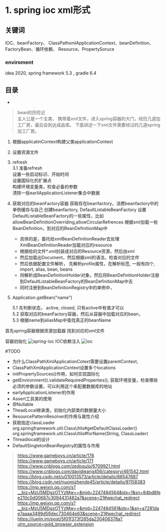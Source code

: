# 1. spring  ioc  xml形式

## 关键词
IOC、beanFactory、 ClassPathxmlApplicationContext、beanDefinition、FactoryBean、循环依赖、
Resource、PropertySoruce

### enviroment
idea 2020, spring framework 5.3 , gradle 6.4
## 目录

-   



> bean的历险记  
 主人公是一个主类， 携带着xml文件，进入spring容器的大门，经历几道加工厂房，最后会到达成品库。
  下面讲述一下xml文件需要经过的几道spring加工厂房。
1. 根据applicatinContext构建父类applicationContext
2. 设置资源文件
3. refresh      
3.1 准备refresh       
    设置一些启动标识、开始时间       
    设置国际化的扩展点       
    构建环境变量类，检查必备的参数     
    清除一些earliApplicationListener集合中数据
4. 获取对应的beanFactory容器
   获取存在beanfactory，消费beanfactory中的单例缓存与自己
   创建beanfactory, DefaultListableBeanFactory
   设置DefaultListableBeanFactory的一些属性，比如allowBeanDefinitionOverriding,allowCircularRefrences
   根据xml加载一些BeanDefinition，到对应的BeanDefinitionMap中
   -    具体的是，委托给xmlBeanDefinitionReader去处理XmlBeanDefinitionReader加载对应的resource
   -    根据给的文件*.xml封装成对应的Resource资源，然后由xml
   -    然后加载出Document，然后根据xml的语法，检查对应的文件
   -    然后依据配置文件解析， 先解析profile属性，在解析标签, 一般有四个, import, alias, bean, beans
   -    将解析成BeanDefinitionHolder对象，然后将BeanDefinitionHolder注册到DefaultListableBeanFactory的BeanDefinitionMap中去
   -    同时注册到BeanDefinitionRegistry中的单例中，
5. Application.getBean("name")

    5.1 先判断状态， active, closed, 只有active中有值才可以       
    5.2 获取对应的beanFactory容器，然后从容器中加载对应的bean，         
    5.3 根据name到aliasMap中查找真正的beanName       
    

 首先spring容器根据资源加载器 找到对应的xml文件
  
  
  



 容器初始化
![spring-ioc](https://res.gameboys.cn/spring/3.png)
IOC依赖注入
![ioc](https://res.gameboys.cn/spring/4.png)

#TODO
-   为什么ClassPathXmlApplicationCotext需要设置parentContext, 
-   ClassPathXmlApplicationContext设置多个locations
-   initPropertySources()作用，如何实现国际化
-   getEnvironment().validateRequiredProperties();
获取环境变量，检查哪些必须的参数设置，可以利用这个来配置数据库的地址
-   earlyApplicationListener的作用
-   Assert工具类的使用
-   @Nullable
-   TheadLocal继承类，初始化内部类的数据量大小
-   ResourcePatternResolver的作用与属性介绍
-   获取指定classLoader
org.springframework.util.ClassUtils#getDefaultClassLoader()
org.springframework.util.ClassUtils#forName(String, ClassLoader)
-   Threadlocal的设计
-   DefaultSingletonBeanRegistry的属性与作用




>https://www.gameboys.cn/article/178
>https://www.gameboys.cn/article/171
>https://www.cnblogs.com/zedosu/p/6709921.html
>https://www.cnblogs.com/davidwang456/category/461542.html
>https://blog.csdn.net/u010013573/article/details/86547687
>https://blog.csdn.net/nuomizhende45/article/details/81158383
>https://mp.weixin.qq.com/s?__biz=MzU5MDgzOTYzMw==&mid=2247484564&idx=1&sn=84bd8fee210c0d00687c3094431482a7&scene=21#wechat_redirect
>https://mp.weixin.qq.com/s?__biz=MzU5MDgzOTYzMw==&mid=2247484561&idx=1&sn=a7281dae7aaaa3499d59dec730464e63&scene=21#wechat_redirect
>https://juejin.im/post/5f01f373f265da230406378a?utm_source=gold_browser_extension